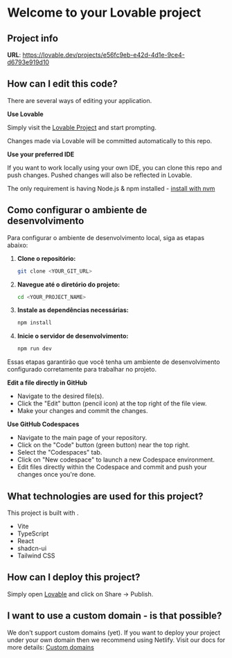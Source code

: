 # Welcome to your Lovable project

## Project info

**URL**: https://lovable.dev/projects/e56fc9eb-e42d-4d1e-9ce4-d6793e919d10

## How can I edit this code?

There are several ways of editing your application.

**Use Lovable**

Simply visit the [Lovable Project](https://lovable.dev/projects/e56fc9eb-e42d-4d1e-9ce4-d6793e919d10) and start prompting.

Changes made via Lovable will be committed automatically to this repo.

**Use your preferred IDE**

If you want to work locally using your own IDE, you can clone this repo and push changes. Pushed changes will also be reflected in Lovable.

The only requirement is having Node.js & npm installed - [install with nvm](https://github.com/nvm-sh/nvm#installing-and-updating)

## Como configurar o ambiente de desenvolvimento

Para configurar o ambiente de desenvolvimento local, siga as etapas abaixo:

1. **Clone o repositório:**
   ```sh
   git clone <YOUR_GIT_URL>
   ```

2. **Navegue até o diretório do projeto:**
   ```sh
   cd <YOUR_PROJECT_NAME>
   ```

3. **Instale as dependências necessárias:**
   ```sh
   npm install
   ```

4. **Inicie o servidor de desenvolvimento:**
   ```sh
   npm run dev
   ```

Essas etapas garantirão que você tenha um ambiente de desenvolvimento configurado corretamente para trabalhar no projeto.

**Edit a file directly in GitHub**

- Navigate to the desired file(s).
- Click the "Edit" button (pencil icon) at the top right of the file view.
- Make your changes and commit the changes.

**Use GitHub Codespaces**

- Navigate to the main page of your repository.
- Click on the "Code" button (green button) near the top right.
- Select the "Codespaces" tab.
- Click on "New codespace" to launch a new Codespace environment.
- Edit files directly within the Codespace and commit and push your changes once you're done.

## What technologies are used for this project?

This project is built with .

- Vite
- TypeScript
- React
- shadcn-ui
- Tailwind CSS

## How can I deploy this project?

Simply open [Lovable](https://lovable.dev/projects/e56fc9eb-e42d-4d1e-9ce4-d6793e919d10) and click on Share -> Publish.

## I want to use a custom domain - is that possible?

We don't support custom domains (yet). If you want to deploy your project under your own domain then we recommend using Netlify. Visit our docs for more details: [Custom domains](https://docs.lovable.dev/tips-tricks/custom-domain/)
